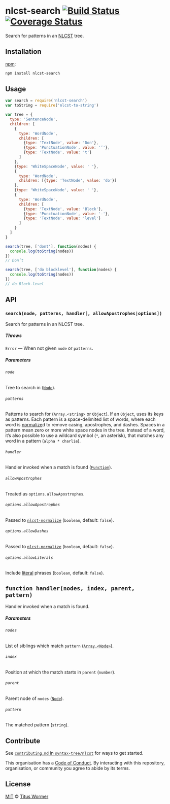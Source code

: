 # nlcst-search [![Build Status][travis-badge]][travis] [![Coverage Status][codecov-badge]][codecov]

Search for patterns in an [NLCST][] tree.

## Installation

[npm][]:

```bash
npm install nlcst-search
```

## Usage

```js
var search = require('nlcst-search')
var toString = require('nlcst-to-string')

var tree = {
  type: 'SentenceNode',
  children: [
    {
      type: 'WordNode',
      children: [
        {type: 'TextNode', value: 'Don'},
        {type: 'PunctuationNode', value: '’'},
        {type: 'TextNode', value: 't'}
      ]
    },
    {type: 'WhiteSpaceNode', value: ' '},
    {
      type: 'WordNode',
      children: [{type: 'TextNode', value: 'do'}]
    },
    {type: 'WhiteSpaceNode', value: ' '},
    {
      type: 'WordNode',
      children: [
        {type: 'TextNode', value: 'Block'},
        {type: 'PunctuationNode', value: '-'},
        {type: 'TextNode', value: 'level'}
      ]
    }
  ]
}

search(tree, ['dont'], function(nodes) {
  console.log(toString(nodes))
})
// Don’t

search(tree, ['do blocklevel'], function(nodes) {
  console.log(toString(nodes))
})
// do Block-level
```

## API

### `search(node, patterns, handler[, allowApostrophes|options])`

Search for patterns in an NLCST tree.

##### Throws

`Error` — When not given `node` or `patterns`.

##### Parameters

###### `node`

Tree to search in ([`Node`][node]).

###### `patterns`

Patterns to search for (`Array.<string>` or `Object`).
If an `Object`, uses its keys as patterns.
Each pattern is a space-delimited list of words, where each word is
[normalize][]d to remove casing, apostrophes, and dashes.
Spaces in a pattern mean zero or more white space nodes in the tree.
Instead of a word, it’s also possible to use a wildcard symbol (`*`, an
asterisk), that matches any word in a pattern (`alpha * charlie`).

###### `handler`

Handler invoked when a match is found ([`Function`][fn-handler]).

###### `allowApostrophes`

Treated as `options.allowApostrophes`.

###### `options.allowApostrophes`

Passed to [`nlcst-normalize`][normalize] (`boolean`, default: `false`).

###### `options.allowDashes`

Passed to [`nlcst-normalize`][normalize] (`boolean`, default: `false`).

###### `options.allowLiterals`

Include [literal][] phrases (`boolean`, default: `false`).

## `function handler(nodes, index, parent, pattern)`

Handler invoked when a match is found.

##### Parameters

###### `nodes`

List of siblings which match `pattern` ([`Array.<Node>`][node]).

###### `index`

Position at which the match starts in `parent` (`number`).

###### `parent`

Parent node of `nodes` ([`Node`][node]).

###### `pattern`

The matched pattern (`string`).

## Contribute

See [`contributing.md` in `syntax-tree/nlcst`][contributing] for ways to get
started.

This organisation has a [Code of Conduct][coc].  By interacting with this
repository, organisation, or community you agree to abide by its terms.

## License

[MIT][license] © [Titus Wormer][author]

<!-- Definitions -->

[travis-badge]: https://img.shields.io/travis/syntax-tree/nlcst-search.svg

[travis]: https://travis-ci.org/syntax-tree/nlcst-search

[codecov-badge]: https://img.shields.io/codecov/c/github/syntax-tree/nlcst-search.svg

[codecov]: https://codecov.io/github/syntax-tree/nlcst-search

[npm]: https://docs.npmjs.com/cli/install

[license]: license

[author]: http://wooorm.com

[nlcst]: https://github.com/syntax-tree/nlcst

[node]: https://github.com/syntax-tree/unist#node

[literal]: https://github.com/syntax-tree/nlcst-is-literal

[normalize]: https://github.com/syntax-tree/nlcst-normalize

[fn-handler]: #function-handlernodes-index-parent-pattern

[contributing]: https://github.com/syntax-tree/nlcst/blob/master/contributing.md

[coc]: https://github.com/syntax-tree/nlcst/blob/master/code-of-conduct.md
